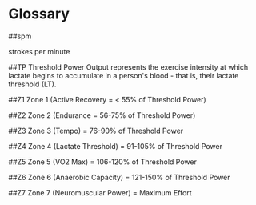 # Glossary

##spm

strokes per minute

##TP
Threshold Power Output represents the exercise intensity at which lactate begins to accumulate in a person's blood - that is, their lactate threshold (LT).

##Z1
Zone 1 (Active Recovery = < 55% of Threshold Power)

##Z2
Zone 2 (Endurance = 56-75% of Threshold Power)

##Z3
Zone 3 (Tempo) = 76-90% of Threshold Power

##Z4
Zone 4 (Lactate Threshold) = 91-105% of Threshold Power

##Z5
Zone 5 (VO2 Max) = 106-120% of Threshold Power

##Z6
Zone 6 (Anaerobic Capacity) = 121-150% of Threshold Power

##Z7
Zone 7 (Neuromuscular Power) = Maximum Effort